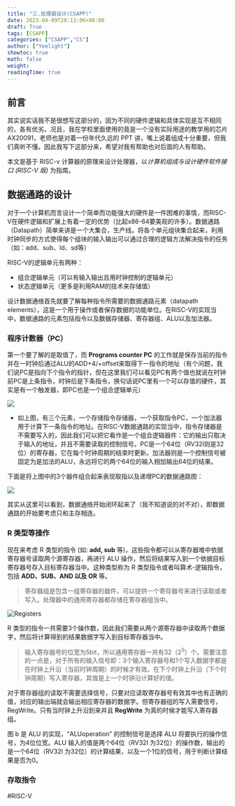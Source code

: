 ```yaml
---
title: "三.处理器设计(CSAPP)"
date: 2023-04-09T20:13:06+08:00
draft: True
tags: [CSAPP]
categories: ["CSAPP","CS"]
author: ["Yeelight"]
showtoc: true
math: false
weight:
readingTime: true
---
```



## 前言

其实说实话我不是很想写这部分的，因为不同的硬件逻辑和具体实现是互不相同的，各有优劣。况且，我在学校里面使用的竟是一个没有实际用途的教学用的芯片 AX20091，老师也是对着一份年代久远的 PPT 讲，嘴上说着组成十分重要，但我们真听不懂。因此我写下这部分来，希望对我有帮助也对后面的人有帮助。

本文是基于 RISC-v 计算器的原理来设计处理器，以*计算机组成与设计硬件软件接口 (RISC-V 版)* 为指南。

## 数据通路的设计

对于一个计算机而言设计一个简单而功能强大的硬件是一件困难的事情，而RISC-V在硬件逻辑和扩展上有着一定的优势（比起x86-64要美观的许多）。数据通路（Datapath）简单来讲是一个大集合，生产线。将各个单元组块集合起来，利用时钟同步的方式使得每个组块的输入输出可以通过合理的逻辑方法解决指令的任务（如：add、sub、ld、sd等）

RISC-V的逻辑单元有两种：
- 组合逻辑单元（可以有输入输出且用时钟控制的逻辑单元）
- 状态逻辑单元（更多是利用RAM的技术来存储值）

设计数据通络首先就要了解每种指令所需要的数据通路元素（datapath elements），这是一个用于操作或者保存数据的功能单位。在RISC-V的实现当中，数据通路的元素包括指令以及数据存储器、寄存器组、ALU以及加法器。

### 程序计数器（PC）

第一个要了解的是取值了，而 **Programs counter PC** 的工作就是保存当前的指令并在一时钟后通过ALU的ADD+4/+offset来取得下一指令的地址（有个问题，我们说PC是指向下个指令的指针，但在这里我们可以看见PC有两个值也就说在时钟前PC是上条指令，时钟后是下条指令，换句话说PC里有一个可以存值的硬件，其实是有一个触发器，即PC也是一个组合逻辑单元）

![](https://s2.loli.net/2023/06/03/5iws4eduImhDRQX.png)

- 如上图，有三个元素，一个存储指令存储器，一个获取指令PC，一个加法器用于计算下一条指令的地址。在RISC-V数据通路的实现当中，指令存储器是不需要写入的，因此我们可以把它看作是一个组合逻辑器件：它的输出只取决于输入的地址，并且不需要读取的控制信号。PC是一个64位（RV32I则是32位）的寄存器，它在每个时钟周期的结束时更新。加法器则是一个控制信号被固定为是加法的ALU，永远将它的两个64位的输入相加输出64位的结果。

下面是将上图中的3个器件组合起来表现取指以及递增PC的数据通路图：

![](https://s2.loli.net/2023/06/03/2kdhViUvJWj59XT.png)

其实从这里可以看到，数据通络开始闭环起来了（我不知道说的对不对），即数据通路的开始要考虑只和主存相连。

### R 类型等操作

现在来考虑 R 类型的指令 (如: **add, sub** 等)，这些指令都可以从寄存器堆中依据寄存器号读取两个源寄存器，再进行 ALU 操作，然后将结果写入到一个依据目标寄存器号存入目标寄存器当中。这种类型称为 R 类型指令或者叫算术-逻辑指令，包括 **ADD、SUB、AND 以及 OR** 等。

> 寄存器组是包含一组寄存器的器件，可以提供一个寄存器号来进行读取或者写入。处理器中的通用寄存器都存储在寄存器组当中。

![Registers](https://s2.loli.net/2023/06/08/RT5Gj6or3cyPlZx.png)

R 类型的指令一共需要3个操作数，因此我们需要从两个源寄存器中读取两个数据字，然后将计算得到的结果数据字写入到目标寄存器当中。

> 输入寄存器号的位宽为5bit，所以通用寄存器一共有32（2<sup>5</sup>）个。需要注意的一点是，对于所有的输入信号即：3个输入寄存器号和1个写入数据字都是在时钟上升沿（当前时钟周期）的时候才有效。在下个时钟上升沿（下个时钟周期）写入寄存器，其值是上一个时钟沿计算好的值。

对于寄存器组的读取不需要选择信号，只要对应读取寄存器号有效其中也有正确的值，对应的输出端就会输出相应寄存器的数据字。但寄存器组的写入需要信号，RegWrite。只有当时钟上升沿到来并且 **RegWrite** 为真的时候才能写入寄存器组。

图 b 是 ALU 的实现，“ALUoperation” 的控制信号是选择 ALU 将要执行的操作信号，为4位位宽。ALU 输入的值是两个64位（RV32I 为32位）的操作数，输出的是一个64位（RV32I 为32位）的计算结果，以及一个1位的信号，用于判断计算结果是否为0。

### 存取指令

#RISC-V
